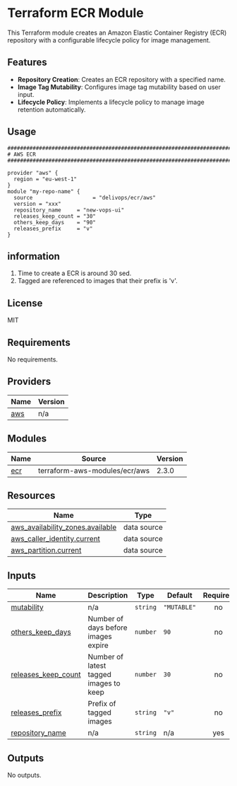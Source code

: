 # Terraform ECR Module

This Terraform module creates an Amazon Elastic Container Registry (ECR) repository with a configurable lifecycle policy for image management.

## Features

- **Repository Creation**: Creates an ECR repository with a specified name.
- **Image Tag Mutability**: Configures image tag mutability based on user input.
- **Lifecycle Policy**: Implements a lifecycle policy to manage image retention automatically.

## Usage

```hcl
################################################################################
# AWS ECR
################################################################################

provider "aws" {
  region = "eu-west-1"
}
module "my-repo-name" {
  source                   = "delivops/ecr/aws"
  version = "xxx"
  repository_name     = "new-vops-ui"
  releases_keep_count = "30"
  others_keep_days    = "90"
  releases_prefix     = "v"
}
```

## information

1. Time to create a ECR is around 30 sed.
2. Tagged are referenced to images that their prefix is 'v'.

## License

MIT

<!-- BEGIN_TF_DOCS -->
## Requirements

No requirements.

## Providers

| Name | Version |
|------|---------|
| <a name="provider_aws"></a> [aws](#provider\_aws) | n/a |

## Modules

| Name | Source | Version |
|------|--------|---------|
| <a name="module_ecr"></a> [ecr](#module\_ecr) | terraform-aws-modules/ecr/aws | 2.3.0 |

## Resources

| Name | Type |
|------|------|
| [aws_availability_zones.available](https://registry.terraform.io/providers/hashicorp/aws/latest/docs/data-sources/availability_zones) | data source |
| [aws_caller_identity.current](https://registry.terraform.io/providers/hashicorp/aws/latest/docs/data-sources/caller_identity) | data source |
| [aws_partition.current](https://registry.terraform.io/providers/hashicorp/aws/latest/docs/data-sources/partition) | data source |

## Inputs

| Name | Description | Type | Default | Required |
|------|-------------|------|---------|:--------:|
| <a name="input_mutability"></a> [mutability](#input\_mutability) | n/a | `string` | `"MUTABLE"` | no |
| <a name="input_others_keep_days"></a> [others\_keep\_days](#input\_others\_keep\_days) | Number of days before images expire | `number` | `90` | no |
| <a name="input_releases_keep_count"></a> [releases\_keep\_count](#input\_releases\_keep\_count) | Number of latest tagged images to keep | `number` | `30` | no |
| <a name="input_releases_prefix"></a> [releases\_prefix](#input\_releases\_prefix) | Prefix of tagged images | `string` | `"v"` | no |
| <a name="input_repository_name"></a> [repository\_name](#input\_repository\_name) | n/a | `string` | n/a | yes |

## Outputs

No outputs.
<!-- END_TF_DOCS -->
